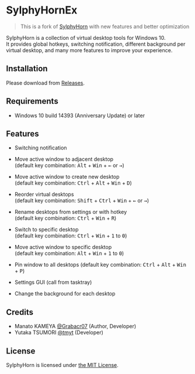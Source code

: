 # SylphyHornEx
> This is a fork of [SylphyHorn](https://github.com/Grabacr07/SylphyHorn) with new features and better optimization

SylphyHorn is a collection of virtual desktop tools for Windows 10.  
It provides global hotkeys, switching notification, different background per virtual desktop, and many more features to improve your experience.

## Installation
Please download from [Releases](https://github.com/ViRb3/SylphyHornEx/releases).


## Requirements
* Windows 10 build 14393 (Anniversary Update) or later


## Features
* Switching notification

* Move active window to adjacent desktop  
(default key combination: <kbd>Alt</kbd> + <kbd>Win</kbd> + <kbd>&larr;</kbd> or <kbd>&rarr;</kbd>)

* Move active window to create new desktop  
(default key combination: <kbd>Ctrl</kbd> + <kbd>Alt</kbd> + <kbd>Win</kbd> + <kbd>D</kbd>)

* Reorder virtual desktops  
(default key combination: <kbd>Shift</kbd> + <kbd>Ctrl</kbd> + <kbd>Win</kbd> + <kbd>&larr;</kbd> or <kbd>&rarr;</kbd>)

* Rename desktops from settings or with hotkey  
(default key combination: <kbd>Ctrl</kbd> + <kbd>Win</kbd> + <kbd>R</kbd>)

* Switch to specific desktop  
(default key combination: <kbd>Ctrl</kbd> + <kbd>Win</kbd> + <kbd>1</kbd> to <kbd>0</kbd>)
 
* Move active window to specific desktop  
(default key combination: <kbd>Alt</kbd> + <kbd>Win</kbd> + <kbd>1</kbd> to <kbd>0</kbd>)

* Pin window to all desktops
(default key combination: <kbd>Ctrl</kbd> + <kbd>Alt</kbd> + <kbd>Win</kbd> + <kbd>P</kbd>)  

* Settings GUI (call from tasktray)  

* Change the background for each desktop  

## Credits
* Manato KAMEYA [@Grabacr07](https://twitter.com/Grabacr07) (Author, Developer)
* Yutaka TSUMORI [@tmyt](https://twitter.com/tmyt) (Developer)


## License
SylphyHorn is licensed under [the MIT License](LICENSE.txt).

